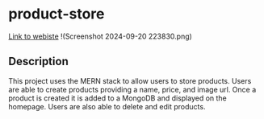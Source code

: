 # product-store
[Link to webiste](https://product-store-kvko.onrender.com/)
!(Screenshot 2024-09-20 223830.png)

## Description
This project uses the MERN stack to allow users to store products. Users are able to create products providing a name, price, and image url. Once a product is created it is added to a MongoDB <database> and displayed on the homepage. Users are also able to delete and edit products.
